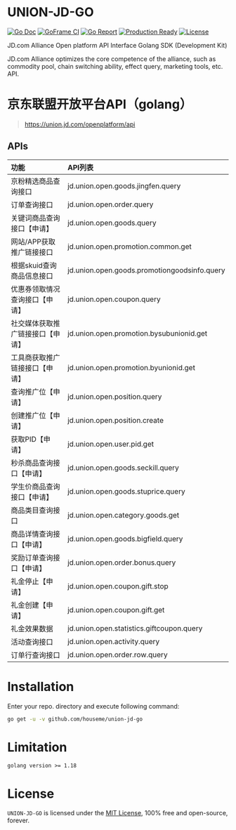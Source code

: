 # UNION-JD-GO

[![Go Doc](https://godoc.org/github.com/houseme/union-jd-go?status.svg)](https://godoc.org/github.com/houseme/union-jd-go)
[![GoFrame CI](https://github.com/houseme/union-jd-go/actions/workflows/go.yml/badge.svg)](https://github.com/houseme/union-jd-go/actions/workflows/go.yml)
[![Go Report](https://goreportcard.com/badge/github.com/houseme/union-jd-go?v=1)](https://goreportcard.com/report/github.com/houseme/union-jd-go)
[![Production Ready](https://img.shields.io/badge/production-ready-blue.svg)](https://github.com/houseme/union-jd-go)
[![License](https://img.shields.io/github/license/houseme/union-jd-go.svg?style=flat)](https://github.com/houseme/union-jd-go)

JD.com Alliance Open platform API Interface Golang SDK (Development Kit)

JD.com Alliance optimizes the core competence of the alliance, such as commodity pool, chain switching ability, effect query, marketing tools, etc. API.

# 京东联盟开放平台API（golang）

> https://union.jd.com/openplatform/api

## APIs

| 功能 | API列表 |
| :--- | :--- |
| 京粉精选商品查询接口 | jd.union.open.goods.jingfen.query |
| 订单查询接口 | jd.union.open.order.query |
| 关键词商品查询接口【申请】| jd.union.open.goods.query |
| 网站/APP获取推广链接接口 | jd.union.open.promotion.common.get |
| 根据skuid查询商品信息接口 | jd.union.open.goods.promotiongoodsinfo.query |
| 优惠券领取情况查询接口【申请】 | jd.union.open.coupon.query |
| 社交媒体获取推广链接接口【申请】 | jd.union.open.promotion.bysubunionid.get |
| 工具商获取推广链接接口【申请】 | jd.union.open.promotion.byunionid.get |
| 查询推广位【申请】 | jd.union.open.position.query |
| 创建推广位【申请】 | jd.union.open.position.create |
| 获取PID【申请】 | jd.union.open.user.pid.get |
| 秒杀商品查询接口【申请】 | jd.union.open.goods.seckill.query |
| 学生价商品查询接口【申请】 | jd.union.open.goods.stuprice.query |
| 商品类目查询接口 | jd.union.open.category.goods.get |
| 商品详情查询接口【申请】 | jd.union.open.goods.bigfield.query |
| 奖励订单查询接口【申请】 | jd.union.open.order.bonus.query |
| 礼金停止【申请】 | jd.union.open.coupon.gift.stop |
| 礼金创建【申请】 | jd.union.open.coupon.gift.get |
| 礼金效果数据 | jd.union.open.statistics.giftcoupon.query |
| 活动查询接口 | jd.union.open.activity.query |
| 订单行查询接口 | jd.union.open.order.row.query |

# Installation
Enter your repo. directory and execute following command:

```bash
go get -u -v github.com/houseme/union-jd-go
```

# Limitation
```
golang version >= 1.18
```

# License

`UNION-JD-GO` is licensed under the [MIT License](LICENSE), 100% free and open-source, forever.